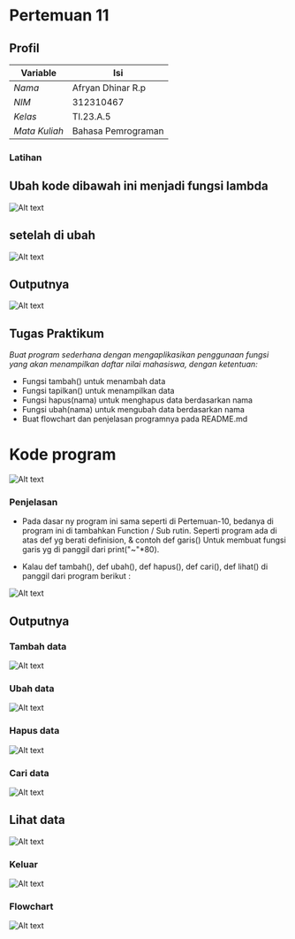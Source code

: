 # Pertemuan 11

## Profil
| Variable | Isi |
| -------- | --- |
| *Nama* |Afryan Dhinar R.p |
| *NIM* | 312310467 |
| *Kelas* | TI.23.A.5 |
| *Mata Kuliah* | Bahasa Pemrograman |

### Latihan
## Ubah kode dibawah ini menjadi fungsi lambda
![Alt text](Gambar/image-3.png)

## setelah di ubah
![Alt text](Gambar/image-2.png)

## Outputnya
![Alt text](Gambar/image-1.png)

## Tugas Praktikum
*Buat program sederhana dengan mengaplikasikan penggunaan fungsi
yang akan menampilkan daftar nilai mahasiswa, dengan ketentuan:*
- Fungsi tambah() untuk menambah data
- Fungsi tapilkan() untuk menampilkan data
- Fungsi hapus(nama) untuk menghapus data berdasarkan nama
- Fungsi ubah(nama) untuk mengubah data berdasarkan nama
- Buat flowchart dan penjelasan programnya pada README.md

# Kode program 
![Alt text](Gambar/image-4.png)

### Penjelasan
- Pada dasar ny program ini sama seperti di Pertemuan-10, bedanya di program ini di tambahkan Function / Sub rutin. 
Seperti program ada di atas def yg berati definision, & contoh def garis() Untuk membuat fungsi garis yg di panggil dari print("~"*80).

- Kalau def tambah(), def ubah(), def hapus(), def cari(), def lihat() di panggil dari program berikut :

![Alt text](Gambar/image-1.png)

## Outputnya 

### Tambah data
![Alt text](Gambar/image-5.png)

### Ubah data 
![Alt text](Gambar/image-6.png)

### Hapus data
![Alt text](Gambar/image-7.png)

### Cari data
![Alt text](Gambar/image-8.png)

## Lihat data
![Alt text](Gambar/image-9.png)

### Keluar
![Alt text](Gambar/image-10.png)

### Flowchart
![Alt text](Gambar/image-11.png)
